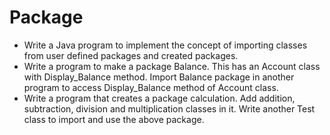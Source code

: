 # Package

- Write a Java program to implement the concept of importing classes from user defined packages and created packages.
- Write a program to make a package Balance. This has an Account class with Display_Balance method. Import Balance package in another program to access Display_Balance method of Account class.
- Write a program that creates a package calculation. Add addition, subtraction, division and multiplication classes in it. Write another Test class to import and use the above package.
